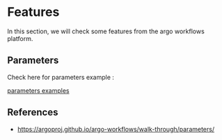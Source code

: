 # Features

In this section, we will check some features from the argo workflows platform.

## Parameters

Check here for parameters example :

[parameters examples](parameters)


## References
- https://argoproj.github.io/argo-workflows/walk-through/parameters/